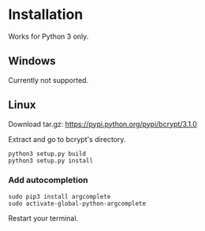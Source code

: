 # Installation

Works for Python 3 only.

## Windows
Currently not supported.

## Linux
Download tar.gz: https://pypi.python.org/pypi/bcrypt/3.1.0

Extract and go to bcrypt's directory.
```
python3 setup.py build
python3 setup.py install
```
### Add autocompletion
```
sudo pip3 install argcomplete
sudo activate-global-python-argcomplete
```
Restart your terminal.

